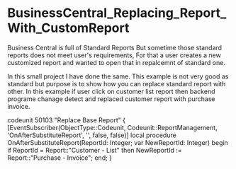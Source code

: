 # BusinessCentral_Replacing_Report_With_CustomReport
Business Central is full of Standard Reports But sometime those standard reports does not meet user's requirements, For that a user creates a 
new customized report and wanted to open that in repalcemnt of standard one.

In this small project I have done the same.
This example is not very good as standard but purpose is to show how you can replace standard report with other.
In this example if user click on customer list report then backend programe chanage detect and replaced customer report with purchase invoice.

codeunit 50103 "Replace Base Report"
{
    [EventSubscriber(ObjectType::Codeunit, Codeunit::ReportManagement, 'OnAfterSubstituteReport', '', false, false)]
    local procedure OnAfterSubstituteReport(ReportId: Integer; var NewReportId: Integer)
    begin
        if ReportId = Report::"Customer - List"
        then
            NewReportId := Report::"Purchase - Invoice";
    end;
}

